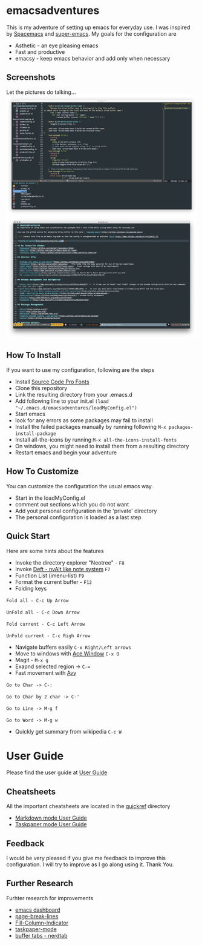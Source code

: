 emacsadventures
===============

This is my adventure of setting up emacs for everyday use. I was inspired by [Spacemacs](https://github.com/syl20bnr/spacemacs) and [super-emacs](https://github.com/myTerminal/super-emacs).
My goals for the configuration are
* Asthetic - an eye pleasing emacs
* Fast and productive
* emacsy - keep emacs behavior and add only when necessary

Screenshots
-----------

Let the pictures do talking...
![Config In Action](/screenshots/InAction.png)
![With Spaceline](/screenshots/WithSpaceLine.png)

How To Install
--------------
If you want to use my configuration, following are the steps
* Install [Source Code Pro Fonts](https://github.com/adobe-fonts/source-code-pro/)
* Clone this repository
* Link the resulting directory from your .emacs.d
* Add following line to your init.el
`(load "~/.emacs.d/emacsadventures/loadMyConfig.el")`
* Start emacs
* look for any errors as some packages may fail to install
* Install the failed packages manually by running following
`M-x packages-install-package`
* Install all-the-icons by running
`M-x all-the-icons-install-fonts`
* On windows, you might need to install them from a resulting directory
* Restart emacs and begin your adventure

How To Customize
----------------
You can customize the configuration the usual emacs way.
* Start in the loadMyConfig.el
* comment out sections which you do not want
* Add yout personal configuration in the 'private' directory
* The personal configuration is loaded as a last step

Quick Start
-----
Here are some hints about the features
* Invoke the directory explorer "Neotree" - `F8`
* Invoke [Deft - nvAlt like note system](https://jblevins.org/projects/deft/) `F7`
* Function List (imenu-list) `F9`
* Format the current buffer - `F12`
* Folding keys

`Fold all - C-c Up Arrow`

`UnFold all - C-c Down Arrow`

`Fold current - C-c Left Arrow`

`UnFold current - C-c Righ Arrow`
* Navigate buffers easily `C-x Right/Left arrows`
* Move to windows with [Ace Window](https://github.com/abo-abo/ace-window) `C-x O`
* Magit - `M-x g`
* Exapnd selected region -> `C-=`
* Fast movement with [Avy](https://github.com/abo-abo/avy)

`Go to Char -> C-:`

`Go to Char by 2 char -> C-'`

`Go to Line -> M-g f`

`Go to Word -> M-g w`

* Quickly get summary from wikipedia `C-c W`

User Guide
==========

Please find the user guide at [User Guide](/userguide.md)

Cheatsheets
-----------
All the important cheatsheets are located in the [quickref](/quickref) directory
* [Markdown mode User Guide](https://jblevins.org/projects/markdown-mode/)
* [Taskpaper mode User Guide](https://github.com/saf-dmitry/taskpaper-mode)

Feedback
--------
I would be very pleased if you give me feedback to improve this configuration. I will try to improve as I go along using it.
Thank You.

Further Research
-----------------
Furhter research for improvements
* [emacs dashboard](https://github.com/rakanalh/emacs-dashboard)
* [page-break-lines](https://github.com/purcell/page-break-lines)
* [Fill-Column-Indicator](https://github.com/alpaker/Fill-Column-Indicator)
* [taskpaper-mode](https://github.com/saf-dmitry/taskpaper-mode)
* [buffer tabs - nerdtab](https://github.com/casouri/nerdtab)

